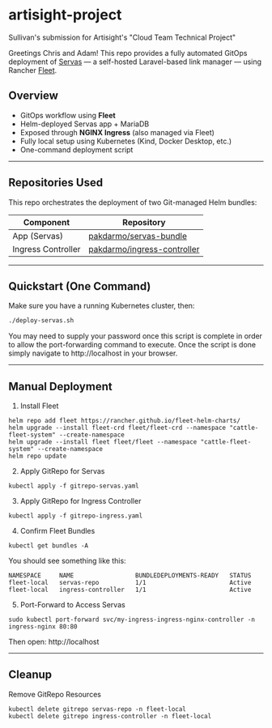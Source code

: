 # artisight-project
Sullivan's submission for Artisight's "Cloud Team Technical Project"

Greetings Chris and Adam! This repo provides a fully automated GitOps deployment of [Servas](https://hub.docker.com/r/beromir/servas) — a self-hosted Laravel-based link manager — using Rancher [Fleet](https://fleet.rancher.io/).

## Overview
- GitOps workflow using **Fleet**
- Helm-deployed Servas app + MariaDB
- Exposed through **NGINX Ingress** (also managed via Fleet)
- Fully local setup using Kubernetes (Kind, Docker Desktop, etc.)
- One-command deployment script

---

## Repositories Used

This repo orchestrates the deployment of two Git-managed Helm bundles:

| Component          | Repository |
|-------------------|------------|
| App (Servas)    | [pakdarmo/servas-bundle](https://github.com/pakdarmo/servas-bundle) |
| Ingress Controller | [pakdarmo/ingress-controller](https://github.com/pakdarmo/ingress-controller) |

---

## Quickstart (One Command)

Make sure you have a running Kubernetes cluster, then:

```bash
./deploy-servas.sh
```
You may need to supply your password once this script is complete in order to allow the port-forwarding command to execute.
Once the script is done simply navigate to http://localhost in  your browser.

---

## Manual Deployment

1. Install Fleet
```
helm repo add fleet https://rancher.github.io/fleet-helm-charts/
helm upgrade --install fleet-crd fleet/fleet-crd --namespace "cattle-fleet-system" --create-namespace
helm upgrade --install fleet fleet/fleet --namespace "cattle-fleet-system" --create-namespace
helm repo update
```

2. Apply GitRepo for Servas
```
kubectl apply -f gitrepo-servas.yaml
```
3. Apply GitRepo for Ingress Controller
```
kubectl apply -f gitrepo-ingress.yaml
```
4. Confirm Fleet Bundles
```
kubectl get bundles -A
```
You should see something like this:
```
NAMESPACE     NAME                 BUNDLEDEPLOYMENTS-READY   STATUS
fleet-local   servas-repo          1/1                       Active
fleet-local   ingress-controller   1/1                       Active
```
5. Port-Forward to Access Servas
```
sudo kubectl port-forward svc/my-ingress-ingress-nginx-controller -n ingress-nginx 80:80
```
Then open:
http://localhost

---

## Cleanup

Remove GitRepo Resources
```
kubectl delete gitrepo servas-repo -n fleet-local
kubectl delete gitrepo ingress-controller -n fleet-local
```

